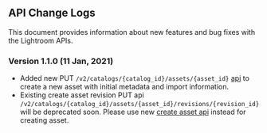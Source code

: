 ## API Change Logs
This document provides information about new features and bug fixes with the Lightroom APIs.

### Version 1.1.0 (11 Jan, 2021)
- Added new PUT `/v2/catalogs/{catalog_id}/assets/{asset_id}` [api](https://www.stage.adobe.io/apis/creativecloud/lightroom/apidocs.html#/assets/createAsset)
 to create a new asset with initial metadata and import information.
- Existing create asset revision PUT api `/v2/catalogs/{catalog_id}/assets/{asset_id}/revisions/{revision_id}` will be deprecated soon. Please use new [create asset api](https://www.stage.adobe.io/apis/creativecloud/lightroom/apidocs.html#/assets/createAsset) instead for creating asset.